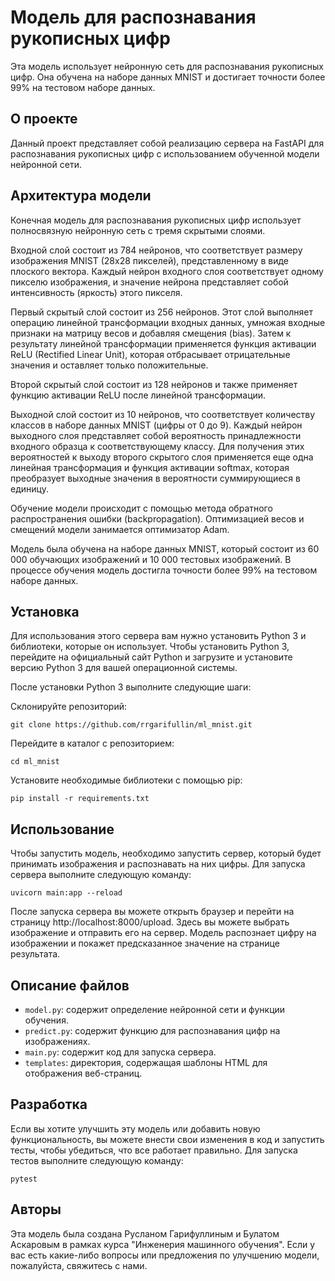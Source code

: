 # Модель для распознавания рукописных цифр

Эта модель использует нейронную сеть для распознавания рукописных цифр. Она обучена на наборе данных MNIST и достигает точности более 99% на тестовом наборе данных.

## О проекте
Данный проект представляет собой реализацию сервера на FastAPI для распознавания рукописных цифр с использованием обученной модели нейронной сети. 

## Архитектура модели

Конечная модель для распознавания рукописных цифр использует полносвязную нейронную сеть с тремя скрытыми слоями.

Входной слой состоит из 784 нейронов, что соответствует размеру изображения MNIST (28x28 пикселей), представленному в виде плоского вектора. Каждый нейрон входного слоя соответствует одному пикселю изображения, и значение нейрона представляет собой интенсивность (яркость) этого пикселя.

Первый скрытый слой состоит из 256 нейронов. Этот слой выполняет операцию линейной трансформации входных данных, умножая входные признаки на матрицу весов и добавляя смещения (bias). Затем к результату линейной трансформации применяется функция активации ReLU (Rectified Linear Unit), которая отбрасывает отрицательные значения и оставляет только положительные.

Второй скрытый слой состоит из 128 нейронов и также применяет функцию активации ReLU после линейной трансформации.

Выходной слой состоит из 10 нейронов, что соответствует количеству классов в наборе данных MNIST (цифры от 0 до 9). Каждый нейрон выходного слоя представляет собой вероятность принадлежности входного образца к соответствующему классу. Для получения этих вероятностей к выходу второго скрытого слоя применяется еще одна линейная трансформация и функция активации softmax, которая преобразует выходные значения в вероятности суммирующиеся в единицу.

Обучение модели происходит с помощью метода обратного распространения ошибки (backpropagation). Оптимизацией весов и смещений модели занимается оптимизатор Adam. 

Модель была обучена на наборе данных MNIST, который состоит из 60 000 обучающих изображений и 10 000 тестовых изображений. В процессе обучения модель достигла точности более 99% на тестовом наборе данных.

## Установка

Для использования этого сервера вам нужно установить Python 3 и библиотеки, которые он использует. Чтобы установить Python 3, перейдите на официальный сайт Python и загрузите и установите версию Python 3 для вашей операционной системы.

После установки Python 3 выполните следующие шаги:

Склонируйте репозиторий:
```
git clone https://github.com/rrgarifullin/ml_mnist.git
```
Перейдите в каталог с репозиторием:
```
cd ml_mnist
```
Установите необходимые библиотеки с помощью pip:

```
pip install -r requirements.txt
```

## Использование

Чтобы запустить модель, необходимо запустить сервер, который будет принимать изображения и распознавать на них цифры. Для запуска сервера выполните следующую команду:

```
uvicorn main:app --reload
```

После запуска сервера вы можете открыть браузер и перейти на страницу http://localhost:8000/upload. Здесь вы можете выбрать изображение и отправить его на сервер. Модель распознает цифру на изображении и покажет предсказанное значение на странице результата.

## Описание файлов

* `model.py`: содержит определение нейронной сети и функции обучения.
* `predict.py`: содержит функцию для распознавания цифр на изображениях.
* `main.py`: содержит код для запуска сервера.
* `templates`: директория, содержащая шаблоны HTML для отображения веб-страниц.

## Разработка

Если вы хотите улучшить эту модель или добавить новую функциональность, вы можете внести свои изменения в код и запустить тесты, чтобы убедиться, что все работает правильно. Для запуска тестов выполните следующую команду:

```
pytest
```

## Авторы

Эта модель была создана Русланом Гарифуллиным и Булатом Аскаровым  в рамках курса "Инженерия машинного обучения". Если у вас есть какие-либо вопросы или предложения по улучшению модели, пожалуйста, свяжитесь с нами.
